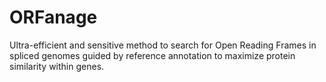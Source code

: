 # ORFanage
Ultra-efficient and sensitive method to search for Open Reading Frames in spliced genomes guided by reference annotation to maximize protein similarity within genes.
